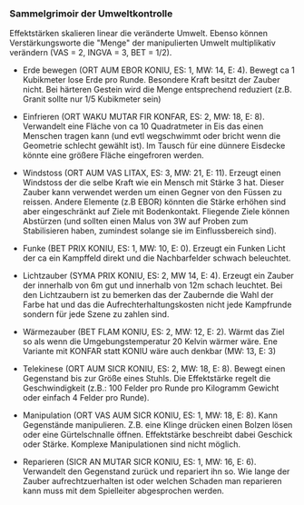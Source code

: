 ### Sammelgrimoir der Umweltkontrolle

Effektstärken skalieren linear die veränderte Umwelt. Ebenso können Verstärkungsworte die "Menge" der
manipulierten Umwelt multiplikativ verändern (VAS = 2, INGVA = 3, BET = 1/2).

* Erde bewegen (ORT AUM EBOR KONIU, ES: 1, MW: 14, E: 4). Bewegt ca 1 Kubikmeter lose Erde pro Runde.
Besondere Kraft besitzt der Zauber nicht. Bei härteren Gestein wird die Menge entsprechend reduziert (z.B. Granit
sollte nur 1/5 Kubikmeter sein)

* Einfrieren (ORT WAKU MUTAR FIR KONFAR, ES: 2, MW: 18, E: 8). Verwandelt eine Fläche von ca 10 Quadratmeter in Eis
das einen Menschen tragen kann (und evtl wegschwimmt oder bricht wenn die Geometrie schlecht gewählt ist). Im Tausch
für eine dünnere Eisdecke könnte eine größere Fläche eingefroren werden.

* Windstoss (ORT AUM VAS LITAX, ES: 3, MW: 21, E: 11). Erzeugt einen Windstoss der die selbe Kraft wie ein Mensch mit
Stärke 3 hat. Dieser Zauber kann verwendet werden um einen Gegner von den Füssen zu reissen. Andere Elemente
(z.B EBOR) könnten die Stärke erhöhen sind aber eingeschränkt auf Ziele mit Bodenkontakt. Fliegende Ziele können
Abstürzen (und sollten einen Malus von 3W auf Proben zum Stabilisieren haben, zumindest solange sie im Einflussbereich
sind).

* Funke (BET PRIX KONIU, ES: 1, MW: 10, E: 0). Erzeugt ein Funken Licht der ca ein Kampffeld direkt und die
Nachbarfelder schwach beleuchtet.

* Lichtzauber (SYMA PRIX KONIU, ES: 2, MW 14, E: 4). Erzeugt ein Zauber der innerhalb von 6m gut und innerhalb von 12m
schach leuchtet. Bei den Lichtzaubern ist zu bemerken das der Zaubernde die Wahl der Farbe hat und das die
Aufrechterhaltungskosten nicht jede Kampfrunde sondern für jede Szene zu zahlen sind.

* Wärmezauber (BET FLAM KONIU, ES: 2, MW: 12, E: 2). Wärmt das Ziel so als wenn die Umgebungstemperatur 20 Kelvin
wärmer wäre. Ene Variante mit KONFAR statt KONIU wäre auch denkbar (MW: 13, E: 3)

* Telekinese (ORT AUM SICR KONIU, ES: 2, MW: 18, E: 8). Bewegt einen Gegenstand bis zur Größe eines Stuhls. Die
Effektstärke regelt die Geschwindigkeit (z.B.: 100 Felder pro Runde pro Kilogramm Gewicht oder einfach 4 Felder pro
Runde).

* Manipulation (ORT VAS AUM SICR KONIU, ES: 1, MW: 18, E: 8). Kann Gegenstände manipulieren. Z.B. eine Klinge drücken
einen Bolzen lösen oder eine Gürtelschnalle öffnen. Effektstärke beschreibt dabei Geschick oder Stärke. Komplexe
Manipulationen sind nicht möglich.

* Reparieren (SICR AN MUTAR SICR KONIU, ES: 1, MW: 16, E: 6). Verwandelt den Gegenstand zurück und repariert ihn so.
Wie lange der Zauber aufrechtzuerhalten ist oder welchen Schaden man reparieren kann muss mit dem Spielleiter
abgesprochen werden.
